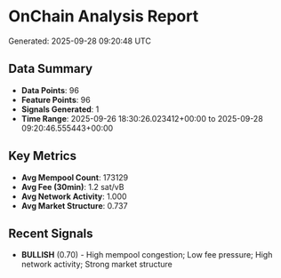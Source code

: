 # OnChain Analysis Report
Generated: 2025-09-28 09:20:48 UTC

## Data Summary
- **Data Points**: 96
- **Feature Points**: 96
- **Signals Generated**: 1
- **Time Range**: 2025-09-26 18:30:26.023412+00:00 to 2025-09-28 09:20:46.555443+00:00

## Key Metrics
- **Avg Mempool Count**: 173129
- **Avg Fee (30min)**: 1.2 sat/vB
- **Avg Network Activity**: 1.000
- **Avg Market Structure**: 0.737

## Recent Signals
- **BULLISH** (0.70) - High mempool congestion; Low fee pressure; High network activity; Strong market structure
